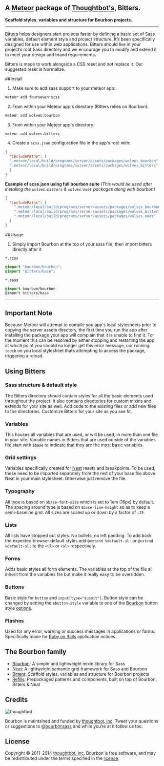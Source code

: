 ## A [Meteor](http://meteor.com) package of [Thoughtbot's](http://thoughtbot.com), Bitters.

**Scaffold styles, variables and structure for Bourbon projects.**

---

[Bitters](http://bitters.bourbon.io) helps designers start projects faster by defining a basic set of Sass variables, default element style and project structure. It’s been specifically designed for use within web applications. Bitters should live in your project’s root Sass directory and we encourage you to modify and extend it to meet your design and brand requirements.

Bitters is made to work alongside a CSS reset and not replace it. Our suggested reset is Normalize.

##Install

1. Make sure to add sass support to your meteor app:

  ```bash
  meteor add fourseven:scss
  ```

2. From within your Meteor app's directory (Bitters relies on Bourbon):

  ```bash
  meteor add wolves:bourbon
  ```

3. From within your Meteor app's directory:

  ```bash
  meteor add wolves:bitters
  ```

4. Create a `scss.json` configuration file in the app's root with:

  ```json
  {
    "includePaths": [
    ".meteor/local/build/programs/server/assets/packages/wolves_bourbon",
    ".meteor/local/build/programs/server/assets/packages/wolves_bitters"
    ]
  }
  ```

  **Example of scss.json using full bourbon suite**
  *(This would be used after installing the `wolves:bitters` & `wolves:neat` packages along with bourbon)*
  ```json
  {
    "includePaths": [
      ".meteor/local/build/programs/server/assets/packages/wolves_bourbon",
      ".meteor/local/build/programs/server/assets/packages/wolves_bitters",
      ".meteor/local/build/programs/server/assets/packages/wolves_neat"
    ]
  }
  ```

##Usage

1. Simply import Bourbon at the top of your sass file, then import bitters directly after it

  `*.scss`
  ```scss
  @import "bourbon/bourbon";
  @import "bitters/base";
  ```
  `*.sass`
  ```scss
  @import bourbon/bourbon
  @import bitters/base
  ```

---

## Important Note
Because Meteor will attempt to compile you app's local stylesheets prior to copying the server assets directory, the first time you run the app after installing the package your app will complain that it is unable to find it. For the moment this can be resolved by either stopping and restarting the app, at which point you should no longer get this error message, our running `touch` on you local stylesheet thats attempting to access the package, triggering a reload.

## Using Bitters

### Sass structure & default style
The Bitters directory should contain styles for all the basic elements used throughout the project. It also contains directories for custom mixins and extends for your site as well. Add code to the existing files or add new files to the directories. Customize Bitters for your site as you see fit.

### Variables
This houses all variables that are used, or will be used, in more than one file in your site. Variable names in Bitters that are used outside of the variables file start with `$base` to indicate that they are the most basic variables.

### Grid settings
Variables specifically created for [Neat](http://neat.bourbon.io) resets and breakpoints. To be used, these need to be imported separately from the rest of your base file above Neat in your main stylesheet. Otherwise just remove the file.

### Typography
All type is based on `$base-font-size` which is set to 1em (16px) by default. The spacing around type is based on `$base-line-height` so as to keep a semi-baseline grid. All sizes are scaled up or down by a factor of `.25`.

### Lists
All lists have stripped out styles. No bullets, no left padding. To add back the expected browser default styles add `@extend %default-ul;` or `@extend %default-ol;` to the `<ul>` or `<ol>` respectively.

### Forms
Adds basic styles all form elements. The variables at the top of the file all inherit from the variables file but make it really easy to be overridden.

### Buttons
Basic style for `button` and `input[type="submit"]`. Button style can be changed by setting the `$button-style` variable to one of the [Bourbon](http://bourbon.io) button style [options](http://bourbon.io/docs/#buttons).

### Flashes
Used for any error, warning or success messages in applications or forms. Specifically made for [Ruby on Rails](http://rubyonrails.org) application notices.

## The Bourbon family

- [Bourbon](http://bourbon.io): A simple and lightweight mixin library for Sass
- [Neat](http://neat.bourbon.io): A lightweight semantic grid framework for Sass and Bourbon
- [Bitters](http://bitters.bourbon.io): Scaffold styles, variables and structure for Bourbon projects
- [Refills](http://refills.bourbon.io): Prepackaged patterns and components, built on top of Bourbon, Bitters & Neat

## Credits

![thoughtbot](http://thoughtbot.com/images/tm/logo.png)

Bourbon is maintained and funded by [thoughtbot, inc](http://thoughtbot.com). Tweet your questions or suggestions to [@bourbonsass](https://twitter.com/bourbonsass) and while you’re at it follow us too.

## License

Copyright © 2011–2014 [thoughtbot, inc](http://thoughtbot.com). Bourbon is free software, and may be redistributed under the terms specified in the [license](LICENSE.md).

